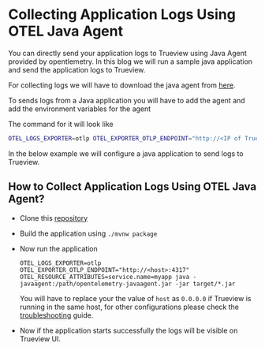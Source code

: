 # Collecting Application Logs Using OTEL Java Agent

You can directly send your application logs to Trueview using Java Agent provided by opentlemetry.
In this blog we will run a sample java application and send the application logs to Trueview.

For collecting logs we will have to download the java agent from [here](https://github.com/open-telemetry/opentelemetry-java-instrumentation/releases/latest/download/opentelemetry-javaagent.jar).

To sends logs from a Java application you will have to add the agent and add the environment variables for the agent

The command for it will look like

```bash
OTEL_LOGS_EXPORTER=otlp OTEL_EXPORTER_OTLP_ENDPOINT="http://<IP of Trueview Backend>:4317" OTEL_RESOURCE_ATTRIBUTES=service.name=<app_name> java -javaagent:/path/opentelemetry-javaagent.jar -jar  <myapp>.jar
```



In the below example we will configure a java application to send logs to Trueview.

## How to Collect Application Logs Using OTEL Java Agent?

- Clone this [repository](https://github.com/Trueview/spring-petclinic)
- Build the application using `./mvnw package`
- Now run the application

  ```
  OTEL_LOGS_EXPORTER=otlp OTEL_EXPORTER_OTLP_ENDPOINT="http://<host>:4317" OTEL_RESOURCE_ATTRIBUTES=service.name=myapp java -javaagent:/path/opentelemetry-javaagent.jar -jar target/*.jar
  ```

  You will have to replace your the value of `host` as `0.0.0.0` if Trueview is running in the same host, for other configurations please check the
  [troubleshooting](../install/troubleshooting.md#signoz-otel-collector-address-grid) guide.

- Now if the application starts successfully the logs will be visible on Trueview UI.
